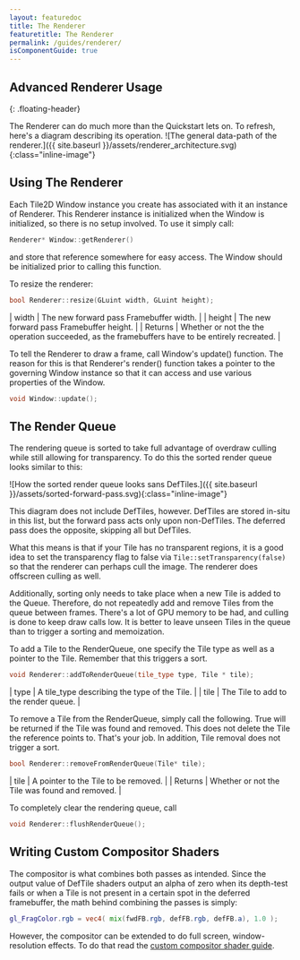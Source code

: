 ```yaml
---
layout: featuredoc
title: The Renderer
featuretitle: The Renderer
permalink: /guides/renderer/
isComponentGuide: true
---
```


Advanced Renderer Usage
-----------------------
{: .floating-header}

The Renderer can do much more than the Quickstart lets on. To refresh, here's a diagram describing its operation.
![The general data-path of the renderer.]({{ site.baseurl }}/assets/renderer_architecture.svg){:class="inline-image"}

Using The Renderer
------------------
Each Tile2D Window instance you create has associated with it an instance of Renderer. This Renderer instance is
initialized when the Window is initialized, so there is no setup involved. To use it simply call:

```cpp
Renderer* Window::getRenderer()
```

and store that reference somewhere for easy access. The Window should be initialized prior to calling this function.

To resize the renderer:

```cpp
bool Renderer::resize(GLuint width, GLuint height);
```

| width | The new forward pass Framebuffer width. |
| height | The new forward pass Framebuffer height. |
| Returns | Whether or not the the operation succeeded, as the framebuffers have to be entirely recreated. |

To tell the Renderer to draw a frame, call Window's update() function. The reason for this is that
Renderer's render() function takes a pointer to the governing Window instance so that it can access
and use various properties of the Window.

```cpp
void Window::update();
```

The Render Queue
----------------
The rendering queue is sorted to take full advantage of overdraw culling while still allowing
for transparency.
To do this the sorted render queue looks similar to this:

![How the sorted render queue looks sans DefTiles.]({{ site.baseurl }}/assets/sorted-forward-pass.svg){:class="inline-image"}

This diagram does not include DefTiles, however. DefTiles are stored in-situ in this list, but the
forward pass acts only upon non-DefTiles. The deferred pass does the opposite, skipping all but DefTiles.

What this means is that if your Tile has no transparent regions, it is a good idea to set the transparency
flag to false via ```Tile::setTransparency(false)``` so that the renderer can perhaps cull the image.
The renderer does offscreen culling as well.

Additionally, sorting only needs to take place when a new Tile is added to the Queue. Therefore, do not
repeatedly add and remove Tiles from the queue between frames. There's a lot of GPU memory to be had, and
culling is done to keep draw calls low. It is better to leave unseen Tiles in the queue than to trigger
a sorting and memoization.

To add a Tile to the RenderQueue, one specify the Tile type as well as a pointer to the Tile. Remember
that this triggers a sort.

```cpp
void Renderer::addToRenderQueue(tile_type type, Tile * tile);
```

| type | A tile_type describing the type of the Tile. |
| tile | The Tile to add to the render queue. |

To remove a Tile from the RenderQueue, simply call the following. True will be returned if the Tile was
found and removed. This does not delete the Tile the reference points to. That's your job. In addition,
Tile removal does not trigger a sort.

```cpp
bool Renderer::removeFromRenderQueue(Tile* tile);
```

| tile | A pointer to the Tile to be removed. |
| Returns | Whether or not the Tile was found and removed. |

To completely clear the rendering queue, call 

```cpp
void Renderer::flushRenderQueue();
```

Writing Custom Compositor Shaders
----------------------------------

The compositor is what combines both passes as intended. Since the output value of DefTile shaders output an
alpha of zero when its depth-test fails or when a Tile is not present in a certain spot in the deferred framebuffer,
the math behind combining the passes is simply:

```glsl
gl_FragColor.rgb = vec4( mix(fwdFB.rgb, defFB.rgb, defFB.a), 1.0 );
```

However, the compositor can be extended to do full screen, window-resolution effects. To do that read the 
[custom compositor shader guide](/Tile2D/guides/fwdshaders/).